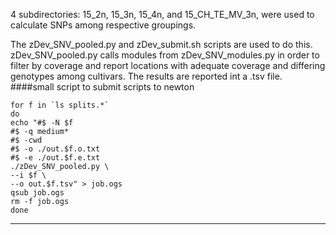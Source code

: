 4 subdirectories: 15_2n, 15_3n, 15_4n, and 15_CH_TE_MV_3n, were used to calculate SNPs among respective groupings.

The zDev_SNV_pooled.py and zDev_submit.sh scripts are used to do this. zDev_SNV_pooled.py calls modules from zDev_SNV_modules.py in order to filter by coverage and report locations with adequate coverage and differing genotypes among cultivars. The results are reported int a .tsv file. 
####small script to submit scripts to newton
```
for f in `ls splits.*`
do
echo "#$ -N $f
#$ -q medium*
#$ -cwd
#$ -o ./out.$f.o.txt
#$ -e ./out.$f.e.txt
./zDev_SNV_pooled.py \
--i $f \
--o out.$f.tsv" > job.ogs
qsub job.ogs
rm -f job.ogs
done
```
---
